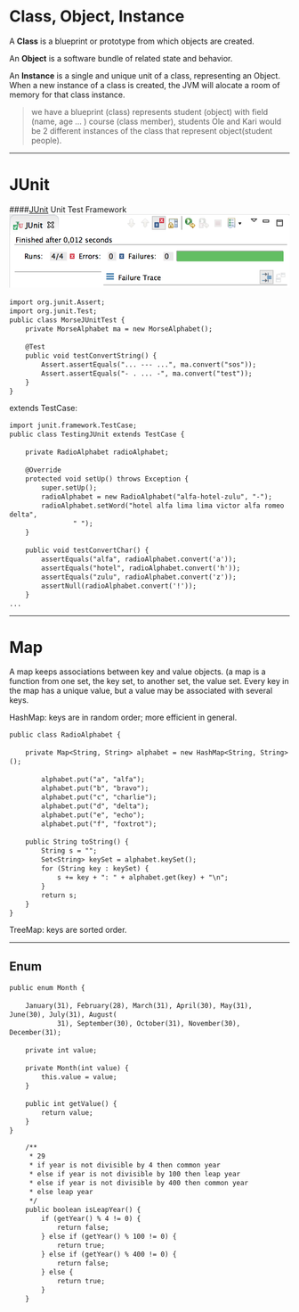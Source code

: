 Class, Object, Instance
=
A **Class** is a blueprint or prototype from which objects are created.

An **Object** is a software bundle of related state and behavior.

An **Instance** is a single and unique unit of a class, representing an Object. When a new instance of a class is created, the JVM will alocate a room of memory for that class instance. 

> we have a blueprint (class) represents student (object) with field (name, age ... ) course (class member), students Ole and Kari would be 2 different instances of the class that represent object(student people).

----

JUnit 
=

####[JUnit](http://junit.org) Unit Test Framework
![JUnit](JUnit.png)


```
import org.junit.Assert;
import org.junit.Test;
public class MorseJUnitTest {
    private MorseAlphabet ma = new MorseAlphabet();
    
    @Test
    public void testConvertString() {
        Assert.assertEquals("... --- ...", ma.convert("sos"));
        Assert.assertEquals("- . ... -", ma.convert("test"));
    }
}
```

extends TestCase:

```
import junit.framework.TestCase;
public class TestingJUnit extends TestCase {
    
    private RadioAlphabet radioAlphabet;
    
    @Override
    protected void setUp() throws Exception {
        super.setUp();
        radioAlphabet = new RadioAlphabet("alfa-hotel-zulu", "-");
        radioAlphabet.setWord("hotel alfa lima lima victor alfa romeo delta",
                " ");
    }
    
    public void testConvertChar() {
        assertEquals("alfa", radioAlphabet.convert('a'));
        assertEquals("hotel", radioAlphabet.convert('h'));
        assertEquals("zulu", radioAlphabet.convert('z'));
        assertNull(radioAlphabet.convert('!'));
    }
...

```

----

Map
=

A map keeps associations between key and value objects.
(a map is a function from one set, the key set, to another set, the value set. Every key in the map has a unique value, but a value may be associated with several keys.

HashMap: keys are in random order; more efficient in general.
``` 
public class RadioAlphabet {
    
    private Map<String, String> alphabet = new HashMap<String, String>();
    
        alphabet.put("a", "alfa");
        alphabet.put("b", "bravo");
        alphabet.put("c", "charlie");
        alphabet.put("d", "delta");
        alphabet.put("e", "echo");
        alphabet.put("f", "foxtrot");

    public String toString() {
        String s = "";
        Set<String> keySet = alphabet.keySet();
        for (String key : keySet) {
            s += key + ": " + alphabet.get(key) + "\n";
        }
        return s;
    }
}
```
TreeMap: keys are sorted order.

---

Enum 
-

```
public enum Month {

    January(31), February(28), March(31), April(30), May(31), June(30), July(31), August(
            31), September(30), October(31), November(30), December(31);
    
    private int value;
    
    private Month(int value) {
        this.value = value;
    }
    
    public int getValue() {
        return value;
    }
}
```

```
    /**
     * 29
     * if year is not divisible by 4 then common year
     * else if year is not divisible by 100 then leap year
     * else if year is not divisible by 400 then common year
     * else leap year
     */
    public boolean isLeapYear() {
        if (getYear() % 4 != 0) {
            return false;
        } else if (getYear() % 100 != 0) {
            return true;
        } else if (getYear() % 400 != 0) {
            return false;
        } else {
            return true;
        }
    }
```
